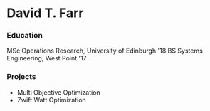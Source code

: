 # David T. Farr


### Education
MSc Operations Research, University of Edinburgh '18
BS Systems Engineering, West Point '17

### Projects
- Multi Objective Optimization
- Zwift Watt Optimization

